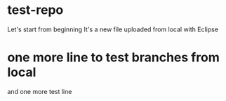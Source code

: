 # test-repo
Let's start from beginning
It's a new file uploaded from local with Eclipse

# one more line to test branches from local
and one more test line